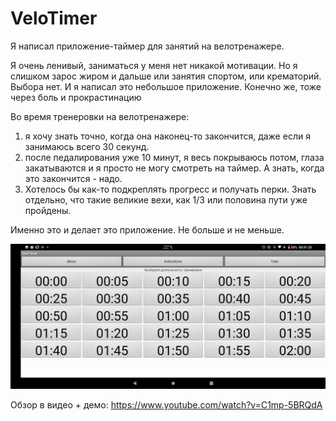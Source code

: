 # VeloTimer
Я написал приложение-таймер для занятий на велотренажере.

Я очень ленивый, заниматься у меня нет никакой мотивации. Но я слишком зарос жиром и дальше или занятия спортом, или крематорий. Выбора нет. И я написал это небольшое приложение. Конечно же, тоже через боль и прокрастинацию

Во время тренеровки на велотренажере:
1. я хочу знать точно, когда она наконец-то закончится, даже если я занимаюсь всего 30 секунд.
2. после педалирования уже 10 минут, я весь покрываюсь потом, глаза закатываются и я просто не могу смотреть на таймер. А знать, когда это закончится - надо.
3. Хотелось бы как-то подкреплять прогресс и получать перки. Знать отдельно, что такие великие вехи, как 1/3 или половина пути уже пройдены.

Именно это и делает это приложение. Не больше и не меньше.

![Скриншот](./Screenshot.png)

Обзор в видео + демо: https://www.youtube.com/watch?v=C1mp-5BRQdA
